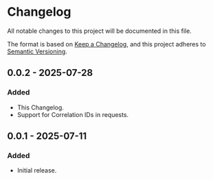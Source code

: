# Changelog

All notable changes to this project will be documented in this file.

The format is based on [Keep a Changelog](https://keepachangelog.com/en/1.1.0/),
and this project adheres to [Semantic Versioning](https://semver.org/spec/v2.0.0.html).

## 0.0.2 - 2025-07-28

### Added

- This Changelog.
- Support for Correlation IDs in requests.

## 0.0.1 - 2025-07-11

### Added

- Initial release.

